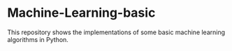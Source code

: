 # Machine-Learning-basic
This repository shows the implementations of some basic machine learning algorithms in Python.
